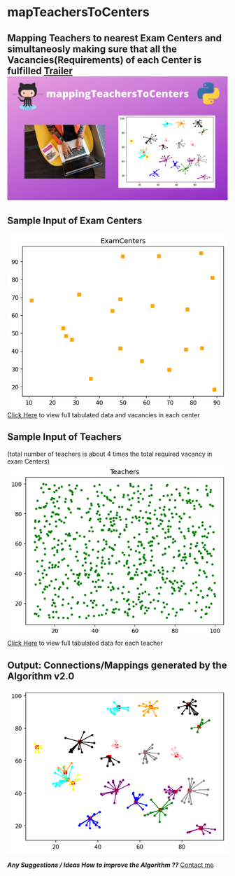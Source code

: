 # mapTeachersToCenters
Mapping Teachers to nearest Exam Centers and simultaneosly making sure that all the Vacancies(Requirements) of each Center is fulfilled
[Trailer](https://youtu.be/N4-TRZT72bo)
![thumbnail](results/mappingTeachersToCenters.png)
---

## Sample Input of Exam Centers
![Exam Centers](results/ExamCenters.png)
[Click Here](https://github.com/aahnik/mapTeachersToCenters/blob/master/results/ExamCenters.txt) to view full tabulated data and vacancies in each center 


## Sample Input of Teachers 
(total number of teachers is about 4 times the total required vacancy in exam Centers)
![Teachers](results/Teachers.png)
[Click Here](https://github.com/aahnik/mapTeachersToCenters/blob/master/results/Teachers.txt) to view full tabulated data for each teacher


## Output: Connections/Mappings generated by the Algorithm v2.0
![Connections](results/connections.png)


_**Any Suggestions / Ideas How to improve the Algorithm ??**_
[Contact me](https://t.me/AahniKDaw)
